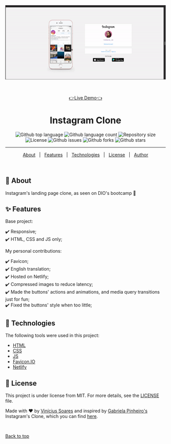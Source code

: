 <div align="center" id="top"> 
  <img src="./github/app.gif" alt="Instagram Clone" />

  &#xa0;

 <a href="https://instagram-clone3.netlify.app](https://silly-squirrel-59f5e7.netlify.app/">👉Live Demo👈</a>
</div>

<h1 align="center">Instagram Clone</h1>

<p align="center">
  <img alt="Github top language" src="https://img.shields.io/github/languages/top/viniciussoaresti/instagram-clone?color=56BEB8">

  <img alt="Github language count" src="https://img.shields.io/github/languages/count/viniciussoaresti/instagram-clone?color=56BEB8">

  <img alt="Repository size" src="https://img.shields.io/github/repo-size/viniciussoaresti/instagram-clone?color=56BEB8">

  <img alt="License" src="https://img.shields.io/github/license/viniciussoaresti/instagram-clone?color=56BEB8">

  <img alt="Github issues" src="https://img.shields.io/github/issues/viniciussoaresti/instagram-clone?color=56BEB8" />

  <img alt="Github forks" src="https://img.shields.io/github/forks/viniciussoaresti/instagram-clone?color=56BEB8" />

  <img alt="Github stars" src="https://img.shields.io/github/stars/viniciussoaresti/instagram-clone?color=56BEB8" />
</p>


<hr> 

<p align="center">
  <a href="#dart-about">About</a> &#xa0; | &#xa0; 
  <a href="#sparkles-features">Features</a> &#xa0; | &#xa0;
  <a href="#rocket-technologies">Technologies</a> &#xa0; | &#xa0;
  <a href="#memo-license">License</a> &#xa0; | &#xa0;
  <a href="https://github.com/viniciussoaresti" target="_blank">Author</a>
</p>

<br>

## :dart: About ##

Instagram's landing page clone, as seen on DIO's bootcamp 🤳

## :sparkles: Features ##

Base project:

:heavy_check_mark: Responsive;\
:heavy_check_mark: HTML, CSS and JS only;

My personal contributions:

:heavy_check_mark: Favicon;\
:heavy_check_mark: English translation;\
:heavy_check_mark: Hosted on Netlify;\
:heavy_check_mark: Compressed images to reduce latency;\
:heavy_check_mark: Made the buttons' actions and animations, and media query transitions just for fun;\
:heavy_check_mark: Fixed the buttons' style when too little;

## :rocket: Technologies ##

The following tools were used in this project:

- [HTML](https://developer.mozilla.org/pt-BR/docs/Web/HTML)
- [CSS](https://developer.mozilla.org/pt-BR/docs/Web/CSS)
- [JS](https://developer.mozilla.org/pt-BR/docs/Web/Javascript)
- [Favicon.IO](https://favicon.io/)
- [Netlify](https://www.netlify.com/)

## :memo: License ##

This project is under license from MIT. For more details, see the [LICENSE](LICENSE.md) file.


Made with :heart: by <a href="https://github.com/viniciussoaresti" target="_blank">Vinícius Soares</a> and inspired by <a href="https://github.com/SpruceGabriela" target="_blank">Gabriela Pinheiro's </a> Instagram's Clone, which you can find <a href="https://github.com/SpruceGabriela/instagram-dio" target="_blank">here</a>.

&#xa0;

<a href="#top">Back to top</a>
